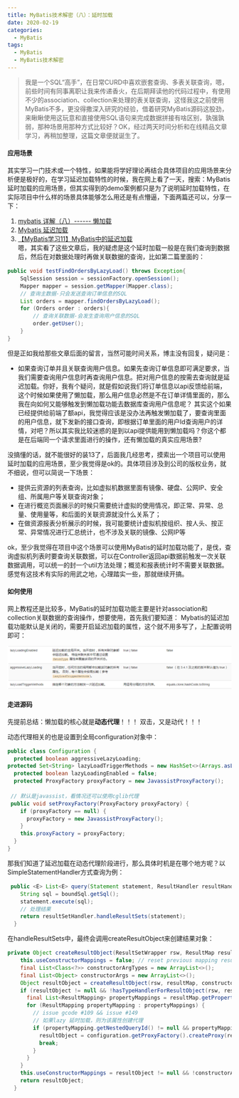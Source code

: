 ```yaml
---
title: MyBatis技术解密（八）：延时加载
date: 2020-02-19
categories:
  - MyBatis
tags:
  - MyBatis
  - MyBatis技术解密
---
```


> 我是一个SQL“高手”，在日常CURD中喜欢嵌套查询、多表关联查询，嗯，前些时间有同事离职让我来传递香火，在后期拜读他的代码过程中，有使用不少的association、collection来处理的表关联查询，这怪我这之前使用MyBatis不多，更没得撒深入研究的经验，借着研究MyBatis源码这股劲，来瞅瞅使用这玩意和直接使用SQL语句来完成数据拼接有啥区别，孰强孰弱，那种场景用那种方式比较好？OK，经过两天时间分析和在线精品文章学习，再稍加整理，这篇文章便就诞生了。

#### 应用场景
其实学习一门技术或一个特性，如果能将学好理论再结合具体项目的应用场景来分析便是极好的，在学习延迟加载特性的时候，我在网上看了一天，搜索：MyBatis延时加载的应用场景，但其实得到的demo案例都只是为了说明延时加载特性，在实际项目中什么样的场景具体能够怎么用还是有点懵逼，下面两篇还可以，分享一下：      
1. [mybatis 详解（八）------ 懒加载](https://www.cnblogs.com/ysocean/p/7336945.html?utm_source=debugrun&utm_medium=referral#_label0)    
2. [Mybatis 延迟加载](https://www.cnblogs.com/jack1995/p/7260722.html)  
3. [【MyBatis学习11】MyBatis中的延迟加载](https://blog.csdn.net/eson_15/article/details/51668523)  
嗯，其实看了这些文章后，我的疑虑是这个延时加载一般是在我们查询到数据后，然后在对数据处理时再做关联数据的查询，比如第二篇里面的：    
```java    
public void testFindOrdersByLazyLoad() throws Exception{
	SqlSession session = sessionFactory.openSession();
	Mapper mapper = session.getMapper(Mapper.class);
	// 查询主数据-只会发送查询订单信息的SQL
	List orders = mapper.findOrdersByLazyLoad();
	for (Orders order : orders){
		// 查询关联数据-会发生查询用户信息的SQL
		order.getUser();
	}
}

```

但是正如我给那些文章后面的留言，当然可能时间关系，博主没有回复，疑问是：

- 如果查询订单并且关联查询用户信息。如果先查询订单信息即可满足要求，当我们需要查询用户信息时再查询用户信息。把对用户信息的按需去查询就是延迟加载。你好，我有个疑问，就是假如说我们将订单信息以api反馈给前端，这个时候如果使用了懒加载，那么用户信息必然是不在订单详情里面的，那么我在向如何又能够触发到懒加载功能去数据库查询用户信息呢？ 其实这个如果已经提供给前端了额api，我觉得应该是没办法再触发懒加载了，要查询里面的用户信息，就下发新的接口查询，即根据订单里面的用户Id查询用户的详情，对吧？所以其实我比较迷惑的是到以api提供能用到懒加载吗？你这个都是在后端同一个请求里面进行的操作，还有懒加载的真实应用场景?

没搞懂的话，就不能很好的装13了，后面我几经思考，摸索出一个项目可以使用延时加载的应用场景，至少我觉得是ok的。具体项目涉及到公司的版权业务，就不细说，但可以简说一下场景：

- 提供云资源的列表查询，比如虚拟机数据里面有镜像、硬盘、公网IP、安全组、所属用户等关联查询对象；
- 在进行概览页面展示的时候只需要统计虚拟的使用情况，即正常、异常、总量、使用量等，和后面的关联资源就没什么关系了；
- 在做资源报表分析展示的时候，我可能要统计虚拟机按组织、按人头、按正常、异常情况进行汇总统计，也不涉及关联的镜像、公网IP等

ok，至少我觉得在项目中这个场景可以使用MyBatis的延时加载功能了，是伐，查询虚拟机列表时要查询关联数据，可以在Controller返回api数据前触发一次关联数据调用，可以统一的封一个util方法处理；概览和报表统计时不需要关联数据。感觉有这技术有实际的用武之地，心理踏实一些，那就继续开搞。

#### 如何使用    
网上教程还是比较多，MyBatis的延时加载功能主要是针对association和collection关联数据的查询操作，想要使用，首先我们要知道：
Mybatis的延迟加载功能默认是关闭的，需要开启延迟加载的属性，这个就不用多写了，上配置说明即可：

![延迟加载配置项说明](/images/200220_mybatis_lazyloading_1.png)


#### 走进源码
先提前总结：懒加载的核心就是**动态代理**！！！ 双击，又是动代！！！

动态代理相关的也是设置到全局configuration对象中：
```java
public class Configuration {
  protected boolean aggressiveLazyLoading;
protected Set<String> lazyLoadTriggerMethods = new HashSet<>(Arrays.asList("equals", "clone", "hashCode", "toString"));
  protected boolean lazyLoadingEnabled = false;
  protected ProxyFactory proxyFactory = new JavassistProxyFactory();

 // 默认是javassist，看情况还可以使用cglib代理
 public void setProxyFactory(ProxyFactory proxyFactory) {
    if (proxyFactory == null) {
      proxyFactory = new JavassistProxyFactory();
    }
    this.proxyFactory = proxyFactory;
  }
}
```
那我们知道了延迟加载在动态代理阶段进行，那么具体时机是在哪个地方呢？以SimpleStatementHandler方式查询为例：
```java
 public <E> List<E> query(Statement statement, ResultHandler resultHandler) throws SQLException {
    String sql = boundSql.getSql();
    statement.execute(sql);
    // 处理结果
    return resultSetHandler.handleResultSets(statement);
  }
```
在handleResultSets中，最终会调用createResultObject来创建结果对象：

```java
private Object createResultObject(ResultSetWrapper rsw, ResultMap resultMap, ResultLoaderMap lazyLoader, String columnPrefix) throws SQLException {
    this.useConstructorMappings = false; // reset previous mapping result
    final List<Class<?>> constructorArgTypes = new ArrayList<>();
    final List<Object> constructorArgs = new ArrayList<>();
    Object resultObject = createResultObject(rsw, resultMap, constructorArgTypes, constructorArgs, columnPrefix);
    if (resultObject != null && !hasTypeHandlerForResultObject(rsw, resultMap.getType())) {
      final List<ResultMapping> propertyMappings = resultMap.getPropertyResultMappings();
      for (ResultMapping propertyMapping : propertyMappings) {
        // issue gcode #109 && issue #149
        // 如果lazy 延时加载，则为该属性创建代理
        if (propertyMapping.getNestedQueryId() != null && propertyMapping.isLazy()) {
          resultObject = configuration.getProxyFactory().createProxy(resultObject, lazyLoader, configuration, objectFactory, constructorArgTypes, constructorArgs);
          break;
        }
      }
    }
    this.useConstructorMappings = resultObject != null && !constructorArgTypes.isEmpty(); // set current mapping result
    return resultObject;
  }
```
